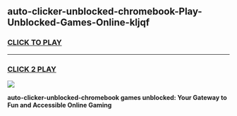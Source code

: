 
## auto-clicker-unblocked-chromebook-Play-Unblocked-Games-Online-kljqf
<h3>
<a href="https://premium76.site?title=auto-clicker-unblocked-chromebook&ref=25A">CLICK TO PLAY</a></h3>
<hr>

<h3>
<a href="https://premium76.site?title=auto-clicker-unblocked-chromebook&ref=25A">CLICK 2 PLAY</a>
  
</h3>

<a href="https://premium76.site?title=auto-clicker-unblocked-chromebook&ref=25A"><img src="https://clearcache.store/games.png"></a>


**auto-clicker-unblocked-chromebook games unblocked: Your Gateway to Fun and Accessible Online Gaming**
